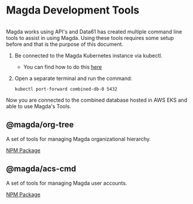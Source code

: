 # Magda Development Tools

```{toctree}
```

Magda works using API's and Data61 has created multiple command line tools to assist in using Magda. Using these tools requires some setup before and that is the purpose of this document.


1. Be connected to the Magda Kubernetes instance via kubectl. 
    - You can find how to do this [here](http://a4301cbac87c8425588cfd11c344c83d-898319321.us-east-2.elb.amazonaws.com/api/v0/apidocs/index.html#api-Authentication_API)
2. Open a separate terminal and run the command:

    `kubectl port-forward combined-db-0 5432`

Now you are connected to the combined database hosted in AWS EKS and able to use Magda's Tools.


## @magda/org-tree

A set of tools for managing Magda organizational hierarchy.

[NPM Package](https://www.npmjs.com/package/@magda/org-tree)

## @magda/acs-cmd

A set of tools for managing Magda user accounts.

[NPM Package](https://www.npmjs.com/package/@magda/acs-cmd)
